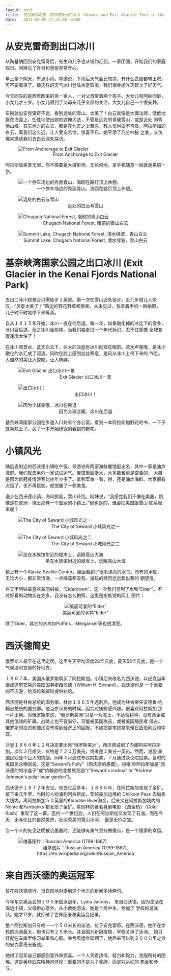 ```yaml
---
layout: post
title:  阿拉斯加之旅：西沃德及出口冰川 (Seward and Exit Glacier Tour in the Kenai Fjords National Park)
date:   2021-09-05 17:35:00 -0400
---
```


# 从安克雷奇到出口冰川

从陶基纳回到安克雷奇后，先生和儿子也从纽约赶到。一家团圆，开始我们的家庭假日。阿妹见了哥哥和爸爸非常开心。

早上是个阴天，有点小雨。导游说，下雨后天气会比较凉，有什么衣服都带上吧，可不要着凉了。像这样的天气冰川登陆肯定取消，我们很幸运昨天赶上了好天气。

今天同车的是西雅图来的另一家人，一对父母带着两个孩子。大女儿和阿妹同龄，小女儿才三岁。小女儿得到了父母亲几乎全部的关注，大女儿自己一个很安静。

车刚驶出安克雷奇不远，看到远处的雪山，太美了！白云就像是大魔法师，低低地飘在海面上，任性地使出她的遮掩大法，不管是远处的青黛雪山，或是近处
的秀丽山峰。其它地方的白云，都是在九天之上飘忽，教人觉得遥不可及。阿拉斯加的白云，离我们这么近，让人受宠若惊，惊喜不已。她平添了几分神秘
之美，又仿佛来邀请我们去白云深处探访。

<figure>
  <img src="../../../assets/images/Seward/ExitGlacier.png" alt="From Anchorage to Exit Glacier"/>
  <center><figcaption>From Anchorage to Exit Glacier</figcaption></center>
</figure>

阿拉斯加美景无限。你不需要是大摄影师，无论何地，拿手机随意一拍就是美照一张。

<figure>
  <img src="../../../assets/images/Seward/AnchorageToSeward-01.jpg" alt="一个停车场边的秀丽青山，海鸥在路灯顶上休憩。"/>
  <center><figcaption>一个停车场边的秀丽青山，海鸥在路灯顶上休憩。</figcaption></center>
</figure>

<figure>
  <img src="../../../assets/images/Seward/AnchorageToSeward-02.jpg" alt="远处的白云与雪山"/>
  <center><figcaption>远处的白云与雪山</figcaption></center>
</figure>

<figure>
  <img src="../../../assets/images/Seward/AnchorageToSeward-03.jpg" alt="Chugach National Forest, 眼前的青山白云"/>
  <center><figcaption>Chugach National Forest, 眼前的青山白云</figcaption></center>
</figure>

<figure>
  <img src="../../../assets/images/Seward/AnchorageToSeward-04.jpg" alt="Summit Lake, Chugach National Forest, 清水绿波，青山白云"/>
  <center><figcaption>Summit Lake, Chugach National Forest, 清水绿波，青山白云</figcaption></center>
</figure>

# 基奈峡湾国家公园之出口冰川 (Exit Glacier in the Kenai Fjords National Park)

去出口冰川观景台只需徒步２英里。第一次在雪山近处徒步，走几步就让人惊叹，“风景太美了！”路边的野花野草都很美，从未见过，我拿着手机一路拍照，
儿子时不时地停下来等我。

自从１８１５年开始，冰川一直在往后退。每一年，如果融化掉的冰比下的雪多，冰川会后退。反之冰川会前移。当我们每走过一个年代标识，忍不住感慨
全球变暖速度太快了！

在冰川观景台，蓝天白云下，巨大的淡蓝色冰川就挂在眼前。流水声隆隆，是冰川融化的水汇成了河流。风吹在脸上感到丝丝寒意，是风从冰川上带下来的
气息。大自然的美让人惊叹，让人陶醉。

<figure>
  <img src="../../../assets/images/Seward/ExitGlacier-01.jpg" alt="Exit Glacier 出口冰川一景"/>
  <center><figcaption>Exit Glacier 出口冰川一景</figcaption></center>
</figure>

<figure>
  <img src="../../../assets/images/Seward/ExitGlacier-02.jpg" alt="出口冰川！"/>
  <center><figcaption>出口冰川！</figcaption></center>
</figure>

<figure>
  <img src="../../../assets/images/Seward/ExitGlacier-03.jpg" alt="因为全球变暖，冰川在后退"/>
  <center><figcaption>因为全球变暖，冰川在后退</figcaption></center>
</figure>


基奈峡湾国家公园在步道入口处有个办公室。看到一本阿拉斯加野花的书，一下子就喜欢上了。买了一本开始研究刚看到的野花。

# 小镇风光

随后去附近的西沃德小镇吃午饭。导游说有两家海鲜餐馆挺出名，其中一家是油炸海鲜。我们就去另外一家试试运气。餐馆里面挺大，大多数餐桌是空着的，
大概是因为新冠疫情游客比往年少多了。拿到菜单一看，得，还是油炸海鲜。大家都有点饿了，也不再挑剔，就饱餐了一顿美食。

漫步在西沃德小镇，海风拂面，雪山环绕。阿妹说，“我感觉我们不像在美国，倒像是在欧洲－瑞士那样一个国家的小镇上。”倒也是的，谁会把美国跟雪山
联系起来呢？

<figure>
  <img src="../../../assets/images/Seward/Seward-01.jpg" alt="The City of Seward 小城风光之一"/>
  <center><figcaption>The City of Seward 小城风光之一</figcaption></center>
</figure>

<figure>
  <img src="../../../assets/images/Seward/Seward-02.jpg" alt="The City of Seward 小城风光之二"/>
  <center><figcaption>The City of Seward 小城风光之二</figcaption></center>
</figure>

<figure>
  <img src="../../../assets/images/Seward/Seward-03.jpg" alt="坐在水族馆附近的堤岸上，远眺高山大海"/>
  <center><figcaption>坐在水族馆附近的堤岸上，远眺高山大海</figcaption></center>
</figure>

镇上有一个Alaska Sealife Center，里面看到了很多漂亮的水鸟。所有的水缸，无论大小，都非常清澈，一点绿藻都没有。游玩的经历远远超出我的
期望值。

冬天里阿妹最喜欢盖羽绒被，“Eiderdown”，这一次我们见到了水鸭“Eider”。不过好看的动物实在太多，我没有怎么拍照，这里是水族馆的网上
图片：

<center>
<figure>
  <img src="https://www.alaskasealife.org//uploads/animals/images/spei.jpg" alt="美丽可爱的“Eider”"/>
  <center><figcaption>美丽可爱的水鸭“Eider”</figcaption></center>
</figure>
</center>

除了Eider，其它的水鸟如Puffins，Merganser等也很漂亮。

# 西沃德简史

俄罗斯人最早在这里定居。这里冬天平均温度28华氏度，夏天55华氏度，是一个气候温和宜居的好地方。

１８６７年，美国从俄罗斯购买了阿拉斯加。小镇后来改名为西沃德，以纪念当年促成这笔交易的美国国务卿西沃德（William H. Seward）。西沃德也是
一个重要的不冻港，给货轮和邮轮提供补给。

西沃德是林肯总统的国务卿。林肯１８６５年遇刺后，他成为林肯继任安德鲁·约翰逊总统的国务卿。他当参议员的时候，因为对捕鲸感兴趣，很喜欢阿拉斯加
那一片土地。对俄罗斯来说，“俄罗斯美洲”只是一片冻土，不适合耕种，没有黄金或其他值钱的矿藏。战略上也不容易守，可能被英国攻击，或被美国殖民者
侵占。俄罗斯的投资和殖民没有得到经济上的回报，不如把那笔钱拿来殖民西伯利亚和中亚。

沙皇１８６６年１２月决定要出售“俄罗斯美洲”，西沃德说服了内阁购买阿拉斯加。次年３月成交，价格是７２０万美元，或者是２美分一英亩。然而，说服
美国民众是个巨大的挑战。同年４月通过参议院投票，７月通过众议院投票。当时的美国民众嘲讽说，这是“Seward’s Folly”（西沃德的愚蠢）。报纸
称阿拉斯加是“西沃德的的冰盒子”或“约翰逊的北极熊花园”(“Seward's icebox” or “Andrew Johnson's polar bear garden”)。

西沃德于１８７２年去世。他去世后多年，１８９６年，在阿拉斯加发现了金矿。接下来几年里，当时的人纷涌到阿拉斯加，穿越美加边境的 Chilkoot 
Pass 去加拿大境内，离阿拉斯加５０英里的Klondike River淘金。后来又在阿拉斯加境内的Nome 和Fairbanks 都发现了金矿。卓别林的著名喜剧电影
《淘金热》（Gold Rush）重现了这一幕。签约一个世纪后，人们在阿拉斯加又发现了石油。而在今天，无与伦比的自然美景，壮丽秀美的雪山冰河，
最是无价之宝。

当一个人的先见之明被讥愚蠢时，还能够有勇气坚持做傻瓜，是一个国家的幸运。

<figure>
  <img src="https://upload.wikimedia.org/wikipedia/commons/7/74/1860-russian-america.jpg" alt="维基图片：Russian America (1799-1867)"/>
  <center><figcaption>维基图片：Russian America (1799-1867), https://en.wikipedia.org/wiki/Russian_America</figcaption></center>
</figure>


# 来自西沃德的奥运冠军

曾在西沃德旅行，很自然地对提到这个地方的新闻多读两句。

今年东京奥运会的１００米蛙泳冠军，Lydia Jacoby， 来自西沃德。因为生活在海边小镇，父母担心意外，从小教她游泳。她是个高中生，参加了
学校的游泳队。她才17岁，就打破了世界纪录和奥运会纪录。

整个阿拉斯加只有唯一一个５０米长的泳池，位于安克雷奇。在西沃德，她所在学校的泳池最大，但也只有２５米长。并且因为新冠疫情，学校关掉了泳池。
她只好就在车库里练习举重和心肌。幸亏奥运会延期了，她后来可以到２００公里之外的安克雷奇去备战。

她得了冠军自己都感到意外和惊喜。一个人凭着热情、努力和毅力，克服所有的困难。这是奥林匹克精神的体现：重要的不是为了奖牌，而是对运动的
热爱和参与。
